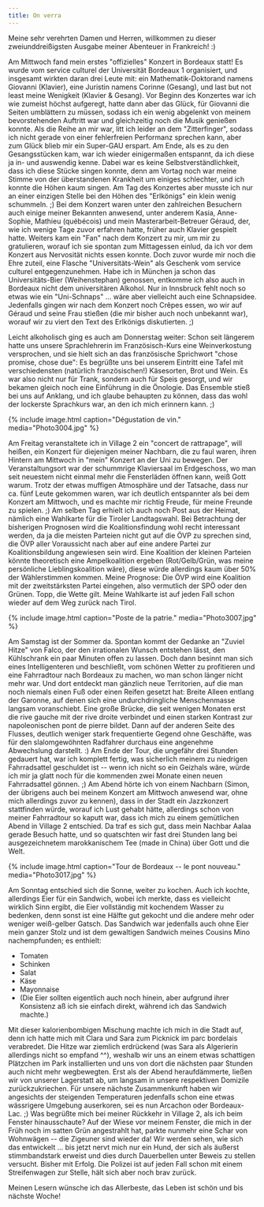 ```yaml
---
title: On verra
---
```


Meine sehr verehrten Damen und Herren, willkommen zu dieser zweiunddreißigsten Ausgabe meiner Abenteuer in Frankreich! :)

Am Mittwoch fand mein erstes "offizielles" Konzert in Bordeaux statt! Es wurde vom service culturel der Universität Bordeaux 1 organisiert, und insgesamt wirkten daran drei Leute mit: ein Mathematik-Doktorand namens Giovanni (Klavier), eine Juristin namens Corinne (Gesang), und last but not least meine Wenigkeit (Klavier & Gesang).
Vor Beginn des Konzertes war ich wie zumeist höchst aufgeregt, hatte dann aber das Glück, für Giovanni die Seiten umblättern zu müssen, sodass ich ein wenig abgelenkt von meinem bevorstehenden Auftritt war und gleichzeitig noch die Musik genießen konnte.
Als die Reihe an mir war, litt ich leider an dem "Zitterfinger", sodass ich nicht gerade von einer fehlerfreien Performanz sprechen kann, aber zum Glück blieb mir ein Super-GAU erspart. Am Ende, als es zu den Gesangsstücken kam, war ich wieder einigermaßen entspannt, da ich diese ja in- und auswendig kenne. Dabei war es keine Selbstverständlichkeit, dass ich diese Stücke singen konnte, denn am Vortag noch war meine Stimme von der überstandenen Krankheit um einiges schlechter, und ich konnte die Höhen kaum singen. Am Tag des Konzertes aber musste ich nur an einer einzigen Stelle bei den Höhen des "Erlkönigs" ein klein wenig schummeln. ;)
Bei dem Konzert waren unter den zahlreichen Besuchern auch einige meiner Bekannten anwesend, unter anderem Kasia, Anne-Sophie, Mathieu (québécois) und mein Masterarbeit-Betreuer Géraud, der, wie ich wenige Tage zuvor erfahren hatte, früher auch Klavier gespielt hatte. Weiters kam ein "Fan" nach dem Konzert zu mir, um mir zu gratulieren, worauf ich sie spontan zum Mittagessen einlud, da ich vor dem Konzert aus Nervosität nichts essen konnte. Doch zuvor wurde mir noch die Ehre zuteil, eine Flasche "Universitäts-Wein" als Geschenk vom service culturel entgegenzunehmen. Habe ich in München ja schon das Universitäts-Bier (Weihenstephan) genossen, entkomme ich also auch in Bordeaux nicht dem universitären Alkohol. Nur in Innsbruck fehlt noch so etwas wie ein "Uni-Schnaps" ... wäre aber vielleicht auch eine Schnapsidee.
Jedenfalls gingen wir nach dem Konzert noch Crêpes essen, wo wir auf Géraud und seine Frau stießen (die mir bisher auch noch unbekannt war), worauf wir zu viert den Text des Erlkönigs diskutierten. ;)

Leicht alkoholisch ging es auch am Donnerstag weiter: Schon seit längerem hatte uns unsere Sprachlehrerin im Französisch-Kurs eine Weinverkostung versprochen, und sie hielt sich an das französische Sprichwort "chose promise, chose due": Es begrüßte uns bei unserem Eintritt eine Tafel mit verschiedensten (natürlich französischen!) Käsesorten, Brot und Wein. Es war also nicht nur für Trank, sondern auch für Speis gesorgt, und wir bekamen gleich noch eine Einführung in die Önologie. Das Ensemble stieß bei uns auf Anklang, und ich glaube behaupten zu können, dass das wohl der lockerste Sprachkurs war, an den ich mich erinnern kann. ;)

{% include image.html caption="Dégustation de vin." media="Photo3004.jpg" %}

Am Freitag veranstaltete ich in Village 2 ein "concert de rattrapage", will heißen, ein Konzert für diejenigen meiner Nachbarn, die zu faul waren, ihren Hintern am Mittwoch in "mein" Konzert an der Uni zu bewegen. Der Veranstaltungsort war der schummrige Klaviersaal im Erdgeschoss, wo man seit neuestem nicht einmal mehr die Fensterläden öffnen kann, weiß Gott warum. Trotz der etwas muffigen Atmosphäre und der Tatsache, dass nur ca. fünf Leute gekommen waren, war ich deutlich entspannter als bei dem Konzert am Mittwoch, und es machte mir richtig Freude, für meine Freunde zu spielen. ;)
Am selben Tag erhielt ich auch noch Post aus der Heimat, nämlich eine Wahlkarte für die Tiroler Landtagswahl. Bei Betrachtung der bisherigen Prognosen wird die Koalitionsfindung wohl recht interessant werden, da ja die meisten Parteien nicht gut auf die ÖVP zu sprechen sind, die ÖVP aller Voraussicht nach aber auf eine andere Partei zur Koalitionsbildung angewiesen sein wird. Eine Koalition der kleinen Parteien könnte theoretisch eine Ampelkoalition ergeben (Rot/Gelb/Grün, was meine persönliche Lieblingskoalition wäre), diese würde allerdings kaum über 50% der Wählerstimmen kommen. Meine Prognose: Die ÖVP wird eine Koalition mit der zweitstärksten Partei eingehen, also vermutlich der SPÖ oder den Grünen. Topp, die Wette gilt. Meine Wahlkarte ist auf jeden Fall schon wieder auf dem Weg zurück nach Tirol.

{% include image.html caption="Poste de la patrie." media="Photo3007.jpg" %}

Am Samstag ist der Sommer da. Spontan kommt der Gedanke an "Zuviel Hitze" von Falco, der den irrationalen Wunsch entstehen lässt, den Kühlschrank ein paar Minuten offen zu lassen. Doch dann besinnt man sich eines Intelligenteren und beschließt, vom schönen Wetter zu profitieren und eine Fahrradtour nach Bordeaux zu machen, wo man schon länger nicht mehr war. Und dort entdeckt man gänzlich neue Territorien, auf die man noch niemals einen Fuß oder einen Reifen gesetzt hat: Breite Alleen entlang der Garonne, auf denen sich eine undurchdringliche Menschenmasse langsam voranschiebt. Eine große Brücke, die seit wenigen Monaten erst die rive gauche mit der rive droite verbindet und einen starken Kontrast zur napoleonischen pont de pierre bildet. Dann auf der anderen Seite des Flusses, deutlich weniger stark frequentierte Gegend ohne Geschäfte, was für den slalomgewöhnten Radfahrer durchaus eine angenehme Abwechslung darstellt. :)
Am Ende der Tour, die ungefähr drei Stunden gedauert hat, war ich komplett fertig, was sicherlich meinem zu niedrigen Fahrradsattel geschuldet ist -- wenn ich nicht so ein Geizhals wäre, würde ich mir ja glatt noch für die kommenden zwei Monate einen neuen Fahrradsattel gönnen. ;) Am Abend hörte ich von einem Nachbarn (Simon, der übrigens auch bei meinem Konzert am Mittwoch anwesend war, ohne mich allerdings zuvor zu kennen), dass in der Stadt ein Jazzkonzert stattfinden würde, worauf ich Lust gehabt hätte, allerdings schon von meiner Fahrradtour so kaputt war, dass ich mich zu einem gemütlichen Abend in Village 2 entschied. Da traf es sich gut, dass mein Nachbar Aalaa gerade Besuch hatte, und so quatschten wir fast drei Stunden lang bei ausgezeichnetem marokkanischem Tee (made in China) über Gott und die Welt.

{% include image.html caption="Tour de Bordeaux -- le pont nouveau." media="Photo3017.jpg" %}

Am Sonntag entschied sich die Sonne, weiter zu kochen. Auch ich kochte, allerdings Eier für ein Sandwich, wobei ich merkte, dass es vielleicht wirklich Sinn ergibt, die Eier vollständig mit kochendem Wasser zu bedenken, denn sonst ist eine Hälfte gut gekocht und die andere mehr oder weniger weiß-gelber Gatsch. Das Sandwich war jedenfalls auch ohne Eier mein ganzer Stolz und ist dem gewaltigen Sandwich meines Cousins Mino nachempfunden; es enthielt:

* Tomaten
* Schinken
* Salat
* Käse
* Mayonnaise
* (Die Eier sollten eigentlich auch noch hinein, aber aufgrund ihrer Konsistenz aß ich sie einfach direkt, während ich das Sandwich machte.)

Mit dieser kalorienbombigen Mischung machte ich mich in die Stadt auf, denn ich hatte mich mit Clara und Sara zum Picknick im parc bordelais verabredet. Die Hitze war ziemlich erdrückend (was Sara als Algerierin allerdings nicht so empfand ^^), weshalb wir uns an einem etwas schattigen Plätzchen im Park installierten und uns von dort die nächsten paar Stunden auch nicht mehr wegbewegten. Erst als der Abend heraufdämmerte, ließen wir von unserer Lagerstatt ab, um langsam in unsere respektiven Domizile zurückzukriechen. Für unsere nächste Zusammenkunft haben wir angesichts der steigenden Temperaturen jedenfalls schon eine etwas wässrigere Umgebung auserkoren, sei es nun Arcachon oder Bordeaux-Lac. ;)
Was begrüßte mich bei meiner Rückkehr in Village 2, als ich beim Fenster hinausschaute? Auf der Wiese vor meinem Fenster, die mich in der Früh noch im satten Grün angestrahlt hat, parkte nunmehr eine Schar von Wohnwägen -- die Zigeuner sind wieder da! Wir werden sehen, wie sich das entwickelt ... bis jetzt nervt mich nur ein Hund, der sich als äußerst stimmbandstark erweist und dies durch Dauerbellen unter Beweis zu stellen versucht. Bisher mit Erfolg. Die Polizei ist auf jeden Fall schon mit einem Streifenwagen zur Stelle, hält sich aber noch brav zurück.

Meinen Lesern wünsche ich das Allerbeste, das Leben ist schön und bis nächste Woche!
